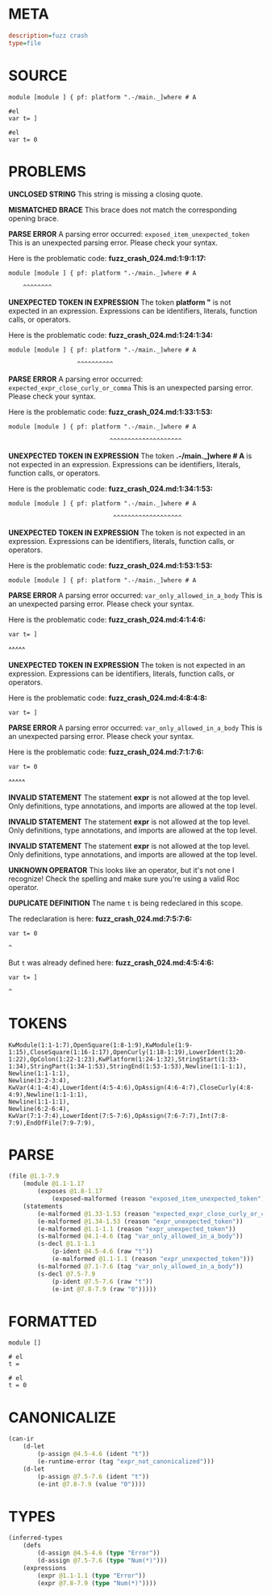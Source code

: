 # META
~~~ini
description=fuzz crash
type=file
~~~
# SOURCE
~~~roc
module [module ] { pf: platform ".-/main._]where # A

#el
var t= ]

#el
var t= 0
~~~
# PROBLEMS
**UNCLOSED STRING**
This string is missing a closing quote.

**MISMATCHED BRACE**
This brace does not match the corresponding opening brace.

**PARSE ERROR**
A parsing error occurred: `exposed_item_unexpected_token`
This is an unexpected parsing error. Please check your syntax.

Here is the problematic code:
**fuzz_crash_024.md:1:9:1:17:**
```roc
module [module ] { pf: platform ".-/main._]where # A
```
        ^^^^^^^^


**UNEXPECTED TOKEN IN EXPRESSION**
The token **platform "** is not expected in an expression.
Expressions can be identifiers, literals, function calls, or operators.

Here is the problematic code:
**fuzz_crash_024.md:1:24:1:34:**
```roc
module [module ] { pf: platform ".-/main._]where # A
```
                       ^^^^^^^^^^


**PARSE ERROR**
A parsing error occurred: `expected_expr_close_curly_or_comma`
This is an unexpected parsing error. Please check your syntax.

Here is the problematic code:
**fuzz_crash_024.md:1:33:1:53:**
```roc
module [module ] { pf: platform ".-/main._]where # A
```
                                ^^^^^^^^^^^^^^^^^^^^


**UNEXPECTED TOKEN IN EXPRESSION**
The token **.-/main._]where # A** is not expected in an expression.
Expressions can be identifiers, literals, function calls, or operators.

Here is the problematic code:
**fuzz_crash_024.md:1:34:1:53:**
```roc
module [module ] { pf: platform ".-/main._]where # A
```
                                 ^^^^^^^^^^^^^^^^^^^


**UNEXPECTED TOKEN IN EXPRESSION**
The token  is not expected in an expression.
Expressions can be identifiers, literals, function calls, or operators.

Here is the problematic code:
**fuzz_crash_024.md:1:53:1:53:**
```roc
module [module ] { pf: platform ".-/main._]where # A
```
                                                    


**PARSE ERROR**
A parsing error occurred: `var_only_allowed_in_a_body`
This is an unexpected parsing error. Please check your syntax.

Here is the problematic code:
**fuzz_crash_024.md:4:1:4:6:**
```roc
var t= ]
```
^^^^^


**UNEXPECTED TOKEN IN EXPRESSION**
The token  is not expected in an expression.
Expressions can be identifiers, literals, function calls, or operators.

Here is the problematic code:
**fuzz_crash_024.md:4:8:4:8:**
```roc
var t= ]
```
       


**PARSE ERROR**
A parsing error occurred: `var_only_allowed_in_a_body`
This is an unexpected parsing error. Please check your syntax.

Here is the problematic code:
**fuzz_crash_024.md:7:1:7:6:**
```roc
var t= 0
```
^^^^^


**INVALID STATEMENT**
The statement **expr** is not allowed at the top level.
Only definitions, type annotations, and imports are allowed at the top level.

**INVALID STATEMENT**
The statement **expr** is not allowed at the top level.
Only definitions, type annotations, and imports are allowed at the top level.

**INVALID STATEMENT**
The statement **expr** is not allowed at the top level.
Only definitions, type annotations, and imports are allowed at the top level.

**UNKNOWN OPERATOR**
This looks like an operator, but it's not one I recognize!
Check the spelling and make sure you're using a valid Roc operator.

**DUPLICATE DEFINITION**
The name `t` is being redeclared in this scope.

The redeclaration is here:
**fuzz_crash_024.md:7:5:7:6:**
```roc
var t= 0
```
    ^

But `t` was already defined here:
**fuzz_crash_024.md:4:5:4:6:**
```roc
var t= ]
```
    ^


# TOKENS
~~~zig
KwModule(1:1-1:7),OpenSquare(1:8-1:9),KwModule(1:9-1:15),CloseSquare(1:16-1:17),OpenCurly(1:18-1:19),LowerIdent(1:20-1:22),OpColon(1:22-1:23),KwPlatform(1:24-1:32),StringStart(1:33-1:34),StringPart(1:34-1:53),StringEnd(1:53-1:53),Newline(1:1-1:1),
Newline(1:1-1:1),
Newline(3:2-3:4),
KwVar(4:1-4:4),LowerIdent(4:5-4:6),OpAssign(4:6-4:7),CloseCurly(4:8-4:9),Newline(1:1-1:1),
Newline(1:1-1:1),
Newline(6:2-6:4),
KwVar(7:1-7:4),LowerIdent(7:5-7:6),OpAssign(7:6-7:7),Int(7:8-7:9),EndOfFile(7:9-7:9),
~~~
# PARSE
~~~clojure
(file @1.1-7.9
	(module @1.1-1.17
		(exposes @1.8-1.17
			(exposed-malformed (reason "exposed_item_unexpected_token") @1.9-1.17)))
	(statements
		(e-malformed @1.33-1.53 (reason "expected_expr_close_curly_or_comma"))
		(e-malformed @1.34-1.53 (reason "expr_unexpected_token"))
		(e-malformed @1.1-1.1 (reason "expr_unexpected_token"))
		(s-malformed @4.1-4.6 (tag "var_only_allowed_in_a_body"))
		(s-decl @1.1-1.1
			(p-ident @4.5-4.6 (raw "t"))
			(e-malformed @1.1-1.1 (reason "expr_unexpected_token")))
		(s-malformed @7.1-7.6 (tag "var_only_allowed_in_a_body"))
		(s-decl @7.5-7.9
			(p-ident @7.5-7.6 (raw "t"))
			(e-int @7.8-7.9 (raw "0")))))
~~~
# FORMATTED
~~~roc
module []

# el
t = 

# el
t = 0
~~~
# CANONICALIZE
~~~clojure
(can-ir
	(d-let
		(p-assign @4.5-4.6 (ident "t"))
		(e-runtime-error (tag "expr_not_canonicalized")))
	(d-let
		(p-assign @7.5-7.6 (ident "t"))
		(e-int @7.8-7.9 (value "0"))))
~~~
# TYPES
~~~clojure
(inferred-types
	(defs
		(d-assign @4.5-4.6 (type "Error"))
		(d-assign @7.5-7.6 (type "Num(*)")))
	(expressions
		(expr @1.1-1.1 (type "Error"))
		(expr @7.8-7.9 (type "Num(*)"))))
~~~
